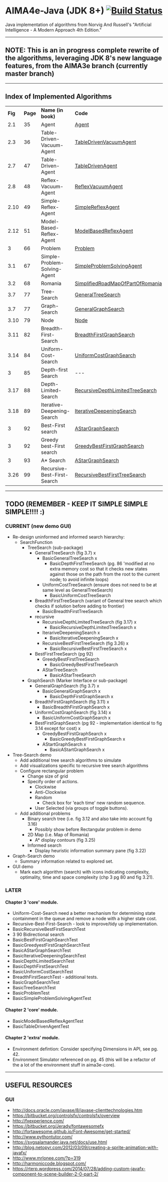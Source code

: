 # AIMA4e-Java (JDK 8+) [![Build Status](https://travis-ci.org/aima-java/aima-java.svg?branch=AIMA4e)](https://travis-ci.org/aima-java/aima-java)
Java implementation of algorithms from Norvig And Russell's "Artificial Intelligence - A Modern Approach 4th Edition."

---
## NOTE: This is an in progress complete rewrite of the algorithms, leveraging JDK 8's new language features, from the AIMA3e branch (currently master branch)

---
## Index of Implemented Algorithms
<table style="width:100%">
   <tbody>
   <tr>
       <td><b>Fig</b></td>
       <td><b>Page</b></td>
       <td><b>Name (in book)</b></td>
       <td><b>Code</b></td>
   </tr>
   <tr>
       <td>2.1</td>
       <td>35</td>
       <td>Agent</td>
       <td><a href="https://github.com/aima-java/aima-java/blob/AIMA4e/core/src/main/java/aima/core/api/agent/Agent.java">Agent</a></td>
   </tr>
   <tr>
       <td>2.3</td>
       <td>36</td>
       <td>Table-Driven-Vacuum-Agent</td>
       <td><a href="https://github.com/aima-java/aima-java/blob/AIMA4e/core/src/main/java/aima/core/environment/vacuum/agent/TableDrivenVacuumAgent.java">TableDrivenVacuumAgent</a></td>
   </tr>
   <tr>
       <td>2.7</td>
       <td>47</td>
       <td>Table-Driven-Agent</td>
       <td><a href="https://github.com/aima-java/aima-java/blob/AIMA4e/core/src/main/java/aima/core/api/agent/TableDrivenAgent.java">TableDrivenAgent</a></td>
   </tr>
   <tr>
       <td>2.8</td>
       <td>48</td>
       <td>Reflex-Vacuum-Agent</td>
       <td><a href="https://github.com/aima-java/aima-java/blob/AIMA4e/core/src/main/java/aima/core/environment/vacuum/agent/ReflexVacuumAgent.java">ReflexVacuumAgent</a></td>
   </tr>
   <tr>
       <td>2.10</td>
       <td>49</td>
       <td>Simple-Reflex-Agent</td>
       <td><a href="https://github.com/aima-java/aima-java/blob/AIMA4e/core/src/main/java/aima/core/api/agent/SimpleReflexAgent.java">SimpleReflexAgent</a></td>
   </tr>
   <tr>
       <td>2.12</td>
       <td>51</td>
       <td>Model-Based-Reflex-Agent</td>
       <td><a href="https://github.com/aima-java/aima-java/blob/AIMA4e/core/src/main/java/aima/core/api/agent/ModelBasedReflexAgent.java">ModelBasedReflexAgent</a></td>
   </tr>
   <tr>
       <td>3</td>
       <td>66</td>
       <td>Problem</td>
       <td><a href="https://github.com/aima-java/aima-java/blob/AIMA4e/core/src/main/java/aima/core/api/search/Problem.java">Problem</a></td>
   </tr>
   <tr>
       <td>3.1</td>
       <td>67</td>
       <td>Simple-Problem-Solving-Agent</td>
       <td><a href="https://github.com/aima-java/aima-java/blob/AIMA4e/core/src/main/java/aima/core/api/agent/SimpleProblemSolvingAgent.java">SimpleProblemSolvingAgent</a></td>
   </tr>
   <tr>
       <td>3.2</td>
       <td>68</td>
       <td>Romania</td>
       <td><a href="https://github.com/aima-java/aima-java/blob/AIMA4e/core/src/main/java/aima/core/environment/map2d/SimplifiedRoadMapOfPartOfRomania.java">SimplifiedRoadMapOfPartOfRomania</a></td>
   </tr>
   <tr>
       <td>3.7</td>
       <td>77</td>
       <td>Tree-Search</td>
       <td><a href="https://github.com/aima-java/aima-java/blob/AIMA4e/core/src/main/java/aima/core/api/search/GeneralTreeSearch.java">GeneralTreeSearch</a></td>
   </tr>
   <tr>
       <td>3.7</td>
       <td>77</td>
       <td>Graph-Search</td>
       <td><a href="https://github.com/aima-java/aima-java/blob/AIMA4e/core/src/main/java/aima/core/api/search/GeneralGraphSearch.java">GeneralGraphSearch</a></td>
   </tr>
   <tr>
       <td>3.10</td>
       <td>79</td>
       <td>Node</td>
       <td><a href="https://github.com/aima-java/aima-java/blob/AIMA4e/core/src/main/java/aima/core/api/search/Node.java">Node</a></td>
   </tr>
   <tr>
       <td>3.11</td>
       <td>82</td>
       <td>Breadth-First-Search</td>
       <td><a href="https://github.com/aima-java/aima-java/blob/AIMA4e/core/src/main/java/aima/core/api/search/uninformed/graph/BreadthFirstGraphSearch.java">BreadthFirstGraphSearch</a></td>
   </tr>
   <tr>
       <td>3.14</td>
       <td>84</td>
       <td>Uniform-Cost-Search</td>
       <td><a href="https://github.com/aima-java/aima-java/blob/AIMA4e/core/src/main/java/aima/core/api/search/uninformed/graph/UniformCostGraphSearch.java">UniformCostGraphSearch</a></td>
   </tr>
   <tr>
       <td>3</td>
       <td>85</td>
       <td>Depth-first Search</td>
       <td>---</td>
   </tr>
   <tr>
       <td>3.17</td>
       <td>88</td>
       <td>Depth-Limited-Search</td>
       <td><a href="https://github.com/aima-java/aima-java/blob/AIMA4e/core/src/main/java/aima/core/api/search/uninformed/tree/RecursiveDepthLimitedTreeSearch.java">RecursiveDepthLimitedTreeSearch</a></td>
   </tr>
   <tr>
       <td>3.18</td>
       <td>89</td>
       <td>Iterative-Deepening-Search</td>
       <td><a href="https://github.com/aima-java/aima-java/blob/AIMA4e/core/src/main/java/aima/core/api/search/uninformed/tree/IterativeDeepeningSearch.java">IterativeDeepeningSearch</a></td>
   </tr>
   <tr>
       <td>3</td>
       <td>92</td>
       <td>Best-First search</td>
       <td><a href="https://github.com/aima-java/aima-java/blob/AIMA4e/core/src/main/java/aima/core/api/search/informed/graph/BestFirstGraphSearch.java">AStarGraphSearch</a></td>
   </tr>
   <tr>
       <td>3</td>
       <td>92</td>
       <td>Greedy best-First search</td>
       <td><a href="https://github.com/aima-java/aima-java/blob/AIMA4e/core/src/main/java/aima/core/api/search/informed/graph/GreedBestFirstGraphSearch.java">GreedyBestFirstGraphSearch</a></td>
   </tr>
   <tr>
       <td>3</td>
       <td>93</td>
       <td>A* Search</td>
       <td><a href="https://github.com/aima-java/aima-java/blob/AIMA4e/core/src/main/java/aima/core/api/search/informed/graph/AStarGraphSearch.java">AStarGraphSearch</a></td>
   </tr>
   <tr>
       <td>3.26</td>
       <td>99</td>
       <td>Recursive-Best-First-Search </td>
       <td><a href="https://github.com/aima-java/aima-java/blob/AIMA4e/core/src/main/java/aima/core/api/search/informed/tree/RecursiveBestFirstTreeSearch.java">RecursiveBestFirstTreeSearch</a></td>
   </tr>
   </tbody>
</table>

---
## TODO (REMEMBER - KEEP IT SIMPLE SIMPLE SIMPLE!!!! :)
### CURRENT (new demo GUI)
* Re-design uninformed and informed search hierarchy:
    * SearchFunction
        * TreeSearch (sub-package)
            * GeneralTreeSearch (fig 3.7) x
                * BasicGeneralTreeSearch x
                    * BasicDepthFirstTreeSearch
                      (pg. 86 'modified at no extra memory cost so that it checks new states against those on the path from the root to the current node; to avoid infinite loops)
                * UniformCostTreeSearch  (ensure does not need to be at same level as GeneralTreeSearch)
                    * BasicUniformCostTreeSearch
            * BreadthFirstTreeSearch (variant of General tree search which checks if solution before adding to frontier)
                * BasicBreadthFirstTreeSearch   
            * recursive
                * RecursiveDepthLimitedTreeSearch (fig 3.17) x
                    * BasicRecursiveDepthLimitedTreeSearch x
                * IterariveDeepeningSearch x
                    * BasicIterativeDeepeningSearch x
                * RecursiveBestFirstTreeSearch (fig 3.26) x
                    * BasicRecursiveBestFirstTreeSearch   x
            * BestFirstTreeSearch (pg 92)
                * GreedyBestFirstTreeSearch
                    * BasicGreedyBestFirstTreeSearch
                * AStarTreeSearch
                    * BasicAStarTreeSearch                     
        * GraphSearch (Marker Interface or sub-package)
            * GeneralGraphSearch (fig 3.7) x
                * BasicGeneralGraphSearch x
                    * BasicDepthFirstGraphSearch x
            * BreadthFirstGraphSearch (fig 3.11) x
                * BasicBreadthFirstGraphSearch x
            * UniformCostGraphSearch (fig 3.14) x
                * BasicUniformCostGraphSearch x
            * BestFirstGraphSearch (pg 92 - implementation identical to fig 3.14 except for cost) x
                * GreedyBestFirstGraphSearch  x
                    * BasicGreedyBestFirstGraphSearch  x
                * AStartGraphSearch x
                    * BasicAStartGraphSearch x
* Tree-Search demo
    * Add additional tree search algorithms to simulate 
    * Add visualizations specific to recursive tree search algorithms
    * Configure rectangular problem
        * Change size of grid
        * Specify order of actions.
            * Clockwise
            * Anti-Clockwise
            * Random
                * Check box for 'each time' new random sequence.
            * User Selected (via groups of toggle buttons).
    * Add additional problems
        * Binary search tree (i.e. fig 3.12 and also take into account fig 3.16)
            * Possibly show before Rectangular problem in demo
        * 2D Map (i.e. Map of Romania)
            * A* display contours (fig 3.25)
        * Informed search
            * Display heuristic information summary pane (fig 3.22)
* Graph-Search demo
    * Summary information related to explored set.
* GUI demo
    * Mark each algorithm (search) with icons indicating complexity, optimality, time and space complexity (chp 3 pg 80 and fig 3.21).

### LATER

#### Chapter 3 'core' module.
* Uniform-Cost-Search need a better mechanism for determining state containment in the
  queue and remove a node with a higher state cost.
* Recursive-Best-First-Search - look to improve/tidy up implementation.
* BasicRecursiveBestFirstSearchTest
* 3 	90	Bidirectional search
* BasicBestFirstGraphSearchTest
* BasicGreedyestFirstGraphSearchTest
* BasicAStarGraphSearchTest
* BasicIterativeDeepeningSearchTest
* BasicDepthLimitedSearchTest
* BasicDepthFirstSearchTest
* BasicUniformCostSearchTest
* BreadthFirstSearchTest - additional tests.
* BasicGraphSearchTest
* BasicTreeSearchTest
* BasicProblemTest
* BasicSimpleProblemSolvingAgentTest

#### Chapter 2 'core' module.
* BasicModelBasedReflexAgentTest
* BasicTableDrivenAgentTest

#### Chapter 2 'extra' module.
* Environment defintion: Consider specifying Dimensions in API, see pg. 42.
* Environment Simulator referenced on pg. 45 (this will be a refactor of the a lot of the environment stuff
  in aima3e-core).

---

## USEFUL RESOURCES
### GUI
* http://docs.oracle.com/javase/8/javase-clienttechnologies.htm
* https://bitbucket.org/controlsfx/controlsfx/overview
* http://fxexperience.com/
* https://bitbucket.org/Jerady/fontawesomefx
* http://fortawesome.github.io/Font-Awesome/get-started/
* http://www.pythontutor.com/
* https://svgsalamander.java.net/docs/use.html
* http://blog.netopyr.com/2012/03/09/creating-a-sprite-animation-with-javafx/
* http://www.mrlonee.com/?p=319
* http://harmoniccode.blogspot.com/
* https://rterp.wordpress.com/2014/07/28/adding-custom-javafx-component-to-scene-builder-2-0-part-2/


